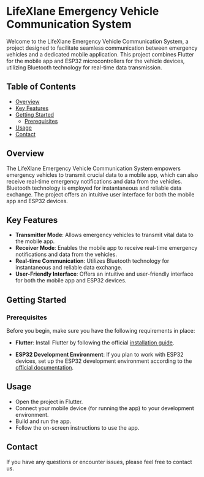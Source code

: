 # LifeXlane Emergency Vehicle Communication System

Welcome to the LifeXlane Emergency Vehicle Communication System, a project designed to facilitate seamless communication between emergency vehicles and a dedicated mobile application. This project combines Flutter for the mobile app and ESP32 microcontrollers for the vehicle devices, utilizing Bluetooth technology for real-time data transmission.

## Table of Contents

- [Overview](#overview)
- [Key Features](#key-features)
- [Getting Started](#getting-started)
  - [Prerequisites](#prerequisites)
- [Usage](#usage)
- [Contact](#contact)

## Overview

The LifeXlane Emergency Vehicle Communication System empowers emergency vehicles to transmit crucial data to a mobile app, which can also receive real-time emergency notifications and data from the vehicles.
Bluetooth technology is employed for instantaneous and reliable data exchange. The project offers an intuitive user interface for both the mobile app and ESP32 devices.

## Key Features

- **Transmitter Mode**: Allows emergency vehicles to transmit vital data to the mobile app.
- **Receiver Mode**: Enables the mobile app to receive real-time emergency notifications and data from the vehicles.
- **Real-time Communication**: Utilizes Bluetooth technology for instantaneous and reliable data exchange.
- **User-Friendly Interface**: Offers an intuitive and user-friendly interface for both the mobile app and ESP32 devices.

## Getting Started

### Prerequisites

Before you begin, make sure you have the following requirements in place:

- **Flutter**: Install Flutter by following the official [installation guide](https://flutter.dev/docs/get-started/install).

- **ESP32 Development Environment**: If you plan to work with ESP32 devices, set up the ESP32 development environment according to the [official documentation](https://docs.espressif.com/projects/esp-idf/en/latest/esp32/get-started/index.html).

## Usage
- Open the project in Flutter.
- Connect your mobile device (for running the app) to your development environment.
- Build and run the app.
- Follow the on-screen instructions to use the app.



## Contact
If you have any questions or encounter issues, please feel free to contact us.
